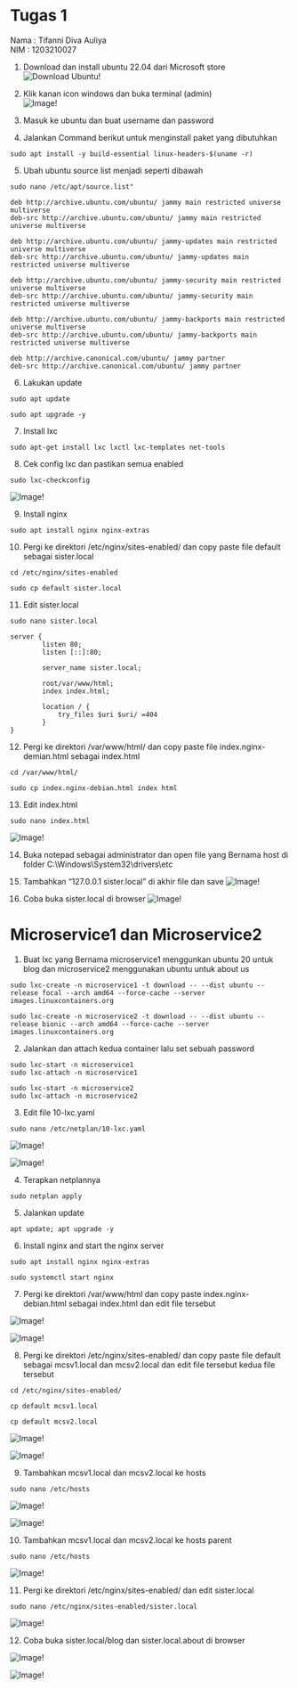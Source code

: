 # Tugas 1

Nama    : Tifanni Diva Auliya  
NIM     : 1203210027

1. Download dan install ubuntu 22.04 dari Microsoft store
![Download Ubuntu!](asset/1.png)

2. Klik kanan icon windows dan buka terminal (admin)  
![Image!](asset/2.png)

3. Masuk ke ubuntu dan buat username dan password

4. Jalankan Command berikut untuk menginstall paket yang dibutuhkan

```
sudo apt install -y build-essential linux-headers-$(uname -r)
```

5. Ubah ubuntu source list menjadi seperti dibawah

```
sudo nano /etc/apt/source.list"
```

```
deb http://archive.ubuntu.com/ubuntu/ jammy main restricted universe multiverse
deb-src http://archive.ubuntu.com/ubuntu/ jammy main restricted universe multiverse

deb http://archive.ubuntu.com/ubuntu/ jammy-updates main restricted universe multiverse
deb-src http://archive.ubuntu.com/ubuntu/ jammy-updates main restricted universe multiverse

deb http://archive.ubuntu.com/ubuntu/ jammy-security main restricted universe multiverse
deb-src http://archive.ubuntu.com/ubuntu/ jammy-security main restricted universe multiverse

deb http://archive.ubuntu.com/ubuntu/ jammy-backports main restricted universe multiverse
deb-src http://archive.ubuntu.com/ubuntu/ jammy-backports main restricted universe multiverse

deb http://archive.canonical.com/ubuntu/ jammy partner
deb-src http://archive.canonical.com/ubuntu/ jammy partner
```

6. Lakukan update

```
sudo apt update
```

```
sudo apt upgrade -y
```

7. Install lxc

```
sudo apt-get install lxc lxctl lxc-templates net-tools
```

8. Cek config lxc dan pastikan semua enabled

```
sudo lxc-checkconfig
```

![Image!](asset/3.png)

9. Install nginx

```
sudo apt install nginx nginx-extras
```

10.	Pergi ke direktori /etc/nginx/sites-enabled/ dan copy paste file default sebagai sister.local

```
cd /etc/nginx/sites-enabled
```

```
sudo cp default sister.local
```

11. Edit sister.local

```
sudo nano sister.local
```

```
server {
        listen 80;
        listen [::]:80;

        server_name sister.local;

        root/var/www/html;
        index index.html;

        location / {
            try_files $uri $uri/ =404
        }
}
```

12.	Pergi ke direktori /var/www/html/ dan copy paste file index.nginx-demian.html sebagai index.html

```
cd /var/www/html/
```

```
sudo cp index.nginx-debian.html index html
```

13. Edit index.html

```
sudo nano index.html
```

![Image!](asset/4.png)

14.	Buka notepad sebagai administrator dan open file yang Bernama host di folder C:\Windows\System32\drivers\etc

15.	Tambahkan “127.0.0.1 sister.local” di akhir file dan save
![Image!](asset/5.png)

16.	Coba buka sister.local di browser
![Image!](asset/6.png)

# Microservice1 dan Microservice2

1. Buat lxc yang Bernama microservice1 menggunkan ubuntu 20 untuk blog dan microservice2 menggunakan ubuntu untuk about us

```
sudo lxc-create -n microservice1 -t download -- --dist ubuntu --release focal --arch amd64 --force-cache --server images.linuxcontainers.org
```

```
sudo lxc-create -n microservice2 -t download -- --dist ubuntu --release bionic --arch amd64 --force-cache --server images.linuxcontainers.org
```

2. Jalankan dan attach kedua container lalu set sebuah password

```
sudo lxc-start -n microservice1
sudo lxc-attach -n microservice1
```

```
sudo lxc-start -n microservice2
sudo lxc-attach -n microservice2
```

3. Edit file 10-lxc.yaml

```
sudo nano /etc/netplan/10-lxc.yaml
```

![Image!](asset/7.png)

![Image!](asset/8.png)

4. Terapkan netplannya

```
sudo netplan apply
```

5. Jalankan update

```
apt update; apt upgrade -y
```

6. Install nginx and start the nginx server

```
sudo apt install nginx nginx-extras
```

```
sudo systemctl start nginx
```

7. Pergi ke direktori /var/www/html dan copy paste index.nginx-debian.html sebagai index.html dan edit file tersebut

![Image!](asset/9.png)

![Image!](asset/10.png)

8. Pergi ke direktori /etc/nginx/sites-enabled/ dan copy paste file default sebagai mcsv1.local dan mcsv2.local dan edit file tersebut kedua file tersebut

```
cd /etc/nginx/sites-enabled/
```

```
cp default mcsv1.local

cp default mcsv2.local
```

![Image!](asset/11.png)

![Image!](asset/12.png)

9. Tambahkan mcsv1.local dan mcsv2.local ke hosts

```
sudo nano /etc/hosts
```

![Image!](asset/13.png)

![Image!](asset/14.png)

10. Tambahkan mcsv1.local dan mcsv2.local ke hosts parent

```
sudo nano /etc/hosts
```

![Image!](asset/15.png)

11. Pergi ke direktori /etc/nginx/sites-enabled/ dan edit sister.local

```
sudo nano /etc/nginx/sites-enabled/sister.local
```
![Image!](asset/16.png)

12. Coba buka sister.local/blog dan sister.local.about di browser

![Image!](asset/17.png)

![Image!](asset/18.png)


